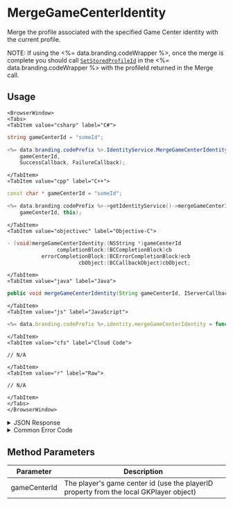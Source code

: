 # MergeGameCenterIdentity

Merge the profile associated with the specified Game Center identity with the current profile.

NOTE: If using the <%= data.branding.codeWrapper %>, once the merge is complete you should call [<code>SetStoredProfileId</code>](/api/wrapper/setstoredprofileid) in the <%= data.branding.codeWrapper %> with the profileId returned in the Merge call.



<PartialServop service_name="identity" operation_name="MERGE" />

## Usage

```mdx-code-block
<BrowserWindow>
<Tabs>
<TabItem value="csharp" label="C#">
```

```csharp
string gameCenterId = "someId";

<%= data.branding.codePrefix %>.IdentityService.MergeGameCenterIdentity(
    gameCenterId,
    SuccessCallback, FailureCallback);
```

```mdx-code-block
</TabItem>
<TabItem value="cpp" label="C++">
```

```cpp
const char * gameCenterId = "someId";

<%= data.branding.codePrefix %>->getIdentityService()->mergeGameCenterIdentity(
    gameCenterId, this);
```

```mdx-code-block
</TabItem>
<TabItem value="objectivec" label="Objective-C">
```

```objectivec
- (void)mergeGameCenterIdentity:(NSString *)gameCenterId
                completionBlock:(BCCompletionBlock)cb
           errorCompletionBlock:(BCErrorCompletionBlock)ecb
                       cbObject:(BCCallbackObject)cbObject;
```

```mdx-code-block
</TabItem>
<TabItem value="java" label="Java">
```

```java
public void mergeGameCenterIdentity(String gameCenterId, IServerCallback callback)
```

```mdx-code-block
</TabItem>
<TabItem value="js" label="JavaScript">
```

```javascript
<%= data.branding.codePrefix %>.identity.mergeGameCenterIdentity = function(gameCenterId, callback)
```

```mdx-code-block
</TabItem>
<TabItem value="cfs" label="Cloud Code">
```

```cfscript
// N/A
```

```mdx-code-block
</TabItem>
<TabItem value="r" label="Raw">
```

```cfscript
// N/A
```

```mdx-code-block
</TabItem>
</Tabs>
</BrowserWindow>
```

<details>
<summary>JSON Response</summary>

```json
{  
   "data":{  
      "profileId":"f94f7e2d-3cdd-4fd6-9c28-392f7875e9df"
   },
   "status":200
}
```
</details>

<details>
<summary>Common Error Code</summary>

### Status Codes
Code | Name | Description
---- | ---- | -----------
40211 | DUPLICATE_IDENTITY_TYPE | Returned when trying to attach an identity type that already exists for that profile. For instance you can have only one Game Center identity for a profile.

</details>


## Method Parameters
Parameter | Description
--------- | -----------
gameCenterId | The player's game center id  (use the playerID property from the local GKPlayer object)


